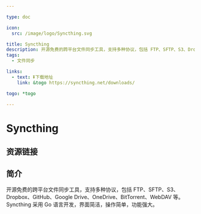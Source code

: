 ```yaml
---

type: doc

icon:
  src: /image/logo/Syncthing.svg

title: Syncthing
description: 开源免费的跨平台文件同步工具，支持多种协议，包括 FTP、SFTP、S3、Dropbox、GitHub、Google Drive、OneDrive、BitTorrent、WebDAV 等。Syncthing 采用 Go 语言开发，界面简洁，操作简单，功能强大。
tags:
  - 文件同步

links:
  - text: ⏬下载地址
    link: &togo https://syncthing.net/downloads/

togo: *togo

---
```


<ShowLogo />

# Syncthing

<ShowTags />

<ShowBreadcrumb />

## 资源链接

<ShowLinks />

## 简介

开源免费的跨平台文件同步工具，支持多种协议，包括 FTP、SFTP、S3、Dropbox、GitHub、Google Drive、OneDrive、BitTorrent、WebDAV 等。Syncthing 采用 Go 语言开发，界面简洁，操作简单，功能强大。
